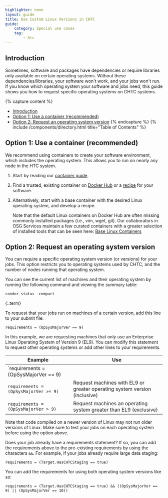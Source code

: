 ```yaml
---
highlighter: none
layout: guide
title: Use Custom Linux Versions in CHTC
guide:
    category: Special use cases
    tag:
        - htc
--- 
```


## Introduction

Sometimes, software and packages have dependencies or require libraries only available on certain operating systems. Without these dependencies/libraries, your software won't work, and your jobs won't run. If you know which operating system your software and jobs need, this guide shows you how to request specific operating systems on CHTC systems.

{% capture content %}
- [Introduction](#introduction)
- [Option 1: Use a container (recommended)](#option-1-use-a-container-recommended)
- [Option 2: Request an operating system version](#option-2-request-an-operating-system-version)
{% endcapture %}
{% include /components/directory.html title="Table of Contents" %}

## Option 1: Use a container (recommended)

We recommend using containers to create your software environment, which includes the operating system. This allows you to run on nearly any node in the HTC system.

1. Start by reading our [container guide](https://chtc.cs.wisc.edu/uw-research-computing/software-overview-htc).
1. Find a trusted, existing container on [Docker Hub](https://hub.docker.com/) or a [recipe](https://github.com/CHTC/recipes) for your software.
1. Alternatively, start with a base container with the desired Linux operating system, and develop a recipe.
   
   Note that the default Linux containers on Docker Hub are often missing commonly installed packages (i.e., vim, wget, git). Our collaborators in OSG Services maintain a few curated containers with a greater selection of installed tools that can be seen here: [Base Linux Containers](https://portal.osg-htc.org/documentation/htc_workloads/using_software/available-containers-list/#base)

## Option 2: Request an operating system version

You can require a specific operating system version (or versions) for your jobs. This option restricts you to operating systems used by CHTC, and the number of nodes running that operating system.

You can see the current list of machines and their operating system by running the following command and viewing the summary table:
```
condor_status -compact
```
{:.term}

To request that your jobs run on machines of a certain version, add this line to your submit file:

```
requirements = (OpSysMajorVer == 9)
```

In this example, we are requesting machines that only use an Enterprise Linux Operating System of Version 9 (EL9). You can modify this statement to request other operating systems or add other lines to your requirements.

| Example | Use |
| --- | --- |
| `requirements = (OpSysMajorVer == 9) || (OpSysMajorVer == 10)` | Request EL9 *or* EL10 machines |
| `requirements = (OpSysMajorVer >= 9)` | Request machines with EL9 or greater operating system version (inclusive) |
| `requirements = (OpSysMajorVer > 9)` | Request machines an operating system greater than EL9 (exclusive) |


Note that code compiled on a newer version of Linux may not run older versions of Linux. Make sure to test your jobs on each operating system before using the option above.

Does your job already have a requirements statement? If so, you can
add the requirements above to the pre-existing requirements by using
the characters `&&`. For example, if your jobs already require large
data staging:

```
requirements = (Target.HasCHTCStaging == true) 
```

You can add the requirements for using both operating system versions like so: 

```
requirements = (Target.HasCHTCStaging == true) && ((OpSysMajorVer == 9) || (OpSysMajorVer == 10))
```

